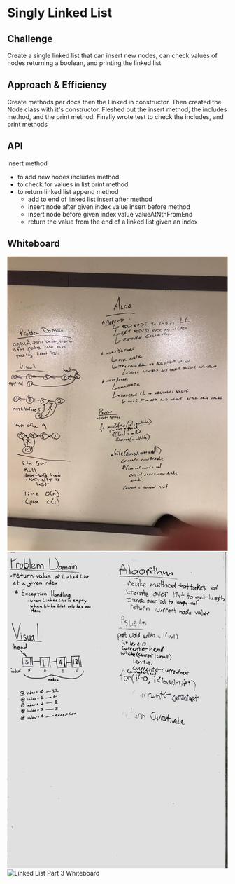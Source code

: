 # Singly Linked List

## Challenge
Create a single linked list that can insert new nodes, can check values of nodes returning a boolean, and printing the linked list

## Approach & Efficiency
Create methods per docs then the Linked in constructor. Then created the Node class with it's constructor. Fleshed out the insert method, the includes method, and the print method. Finally wrote test to check the includes, and print methods

## API
insert method
  - to add new nodes
includes method 
  - to check for values in list
print method
  - to return linked list
append method
    - add to end of linked list
insert after method
    - insert node after given index value
insert before method
    - insert node before given index value
valueAtNthFromEnd
    - return the value from the end of a linked list given an index

## Whiteboard
![Linked List Whiteboard](../../assets/linkedList-whiteBoard.jpg)
![Linked List Part 2 Whiteboard](../../assets/linkedListPartTwo-whiteboard.jpg)
![Linked List Part 3 Whiteboard](../../assets/linkedListMerge-whiteboard.jpg)
